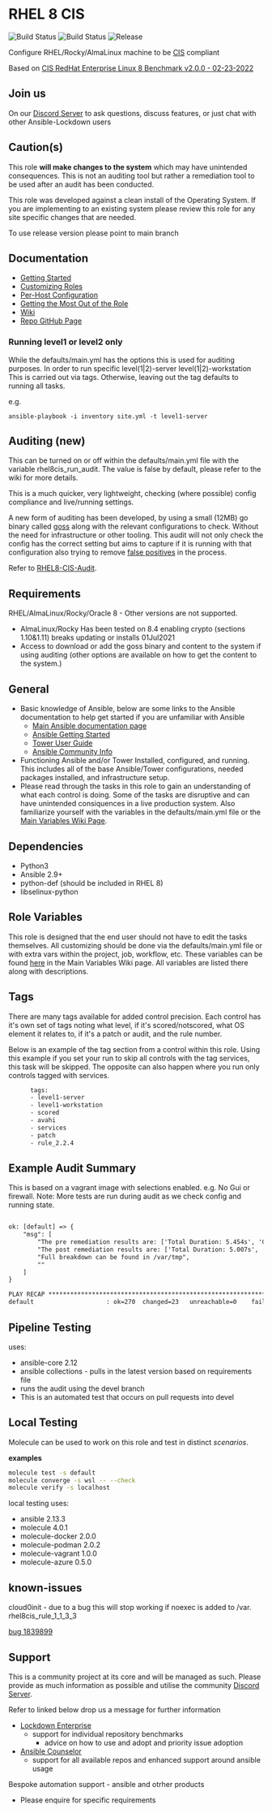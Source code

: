 # RHEL 8 CIS

![Build Status](https://img.shields.io/github/workflow/status/ansible-lockdown/RHEL8-CIS/CommunityToDevel?label=Devel%20Build%20Status&style=plastic)
![Build Status](https://img.shields.io/github/workflow/status/ansible-lockdown/RHEL8-CIS/DevelToMain?label=Main%20Build%20Status&style=plastic)
![Release](https://img.shields.io/github/v/release/ansible-lockdown/RHEL8-CIS?style=plastic)

Configure RHEL/Rocky/AlmaLinux machine to be [CIS](https://www.cisecurity.org/cis-benchmarks/) compliant

Based on [CIS RedHat Enterprise Linux 8 Benchmark v2.0.0 - 02-23-2022 ](https://www.cisecurity.org/cis-benchmarks/)

## Join us

On our [Discord Server](https://discord.io/ansible-lockdown) to ask questions, discuss features, or just chat with other Ansible-Lockdown users

## Caution(s)

This role **will make changes to the system** which may have unintended consequences. This is not an auditing tool but rather a remediation tool to be used after an audit has been conducted.

This role was developed against a clean install of the Operating System. If you are implementing to an existing system please review this role for any site specific changes that are needed.

To use release version please point to main branch

## Documentation

- [Getting Started](https://www.lockdownenterprise.com/docs/getting-started-with-lockdown)
- [Customizing Roles](https://www.lockdownenterprise.com/docs/customizing-lockdown-enterprise)
- [Per-Host Configuration](https://www.lockdownenterprise.com/docs/per-host-lockdown-enterprise-configuration)
- [Getting the Most Out of the Role](https://www.lockdownenterprise.com/docs/get-the-most-out-of-lockdown-enterprise)
- [Wiki](https://github.com/ansible-lockdown/RHEL8-CIS/wiki)
- [Repo GitHub Page](https://ansible-lockdown.github.io/RHEL8-CIS/)

### Running level1 or level2 only

While the defaults/main.yml has the options this is used for auditing purposes.
In order to run specific level(1|2)-server level(1|2)-workstation  This is carried out via tags. Otherwise, leaving out the tag defaults to running all tasks.

e.g.

``` shell
ansible-playbook -i inventory site.yml -t level1-server
```

## Auditing (new)

This can be turned on or off within the defaults/main.yml file with the variable rhel8cis_run_audit. The value is false by default, please refer to the wiki for more details.

This is a much quicker, very lightweight, checking (where possible) config compliance and live/running settings.

A new form of auditing has been developed, by using a small (12MB) go binary called [goss](https://github.com/aelsabbahy/goss) along with the relevant configurations to check. Without the need for infrastructure or other tooling.
This audit will not only check the config has the correct setting but aims to capture if it is running with that configuration also trying to remove [false positives](https://www.mindpointgroup.com/blog/is-compliance-scanning-still-relevant/) in the process.

Refer to [RHEL8-CIS-Audit](https://github.com/ansible-lockdown/RHEL8-CIS-Audit).

## Requirements

RHEL/AlmaLinux/Rocky/Oracle 8 - Other versions are not supported.

- AlmaLinux/Rocky Has been tested on 8.4 enabling crypto (sections 1.10&1.11) breaks updating or installs 01Jul2021
- Access to download or add the goss binary and content to the system if using auditing (other options are available on how to get the content to the system.)

## General

- Basic knowledge of Ansible, below are some links to the Ansible documentation to help get started if you are unfamiliar with Ansible
  - [Main Ansible documentation page](https://docs.ansible.com)
  - [Ansible Getting Started](https://docs.ansible.com/ansible/latest/user_guide/intro_getting_started.html)
  - [Tower User Guide](https://docs.ansible.com/ansible-tower/latest/html/userguide/index.html)
  - [Ansible Community Info](https://docs.ansible.com/ansible/latest/community/index.html)
- Functioning Ansible and/or Tower Installed, configured, and running. This includes all of the base Ansible/Tower configurations, needed packages installed, and infrastructure setup.
- Please read through the tasks in this role to gain an understanding of what each control is doing. Some of the tasks are disruptive and can have unintended consiquences in a live production system. Also familiarize yourself with the variables in the defaults/main.yml file or the [Main Variables Wiki Page](https://github.com/ansible-lockdown/RHEL8-CIS/wiki/Main-Variables).

## Dependencies

- Python3
- Ansible 2.9+
- python-def (should be included in RHEL 8)
- libselinux-python

## Role Variables

This role is designed that the end user should not have to edit the tasks themselves. All customizing should be done via the defaults/main.yml file or with extra vars within the project, job, workflow, etc. These variables can be found [here](https://github.com/ansible-lockdown/RHEL8-CIS/wiki/Main-Variables) in the Main Variables Wiki page. All variables are listed there along with descriptions.

## Tags

There are many tags available for added control precision. Each control has it's own set of tags noting what level, if it's scored/notscored, what OS element it relates to, if it's a patch or audit, and the rule number.

Below is an example of the tag section from a control within this role. Using this example if you set your run to skip all controls with the tag services, this task will be skipped. The opposite can also happen where you run only controls tagged with services.

```txt
      tags:
      - level1-server
      - level1-workstation
      - scored
      - avahi
      - services
      - patch
      - rule_2.2.4
```

## Example Audit Summary

This is based on a vagrant image with selections enabled. e.g. No Gui or firewall.
Note: More tests are run during audit as we check config and running state.

```txt

ok: [default] => {
    "msg": [
        "The pre remediation results are: ['Total Duration: 5.454s', 'Count: 338, Failed: 47, Skipped: 5'].",
        "The post remediation results are: ['Total Duration: 5.007s', 'Count: 338, Failed: 46, Skipped: 5'].",
        "Full breakdown can be found in /var/tmp",
        ""
    ]
}

PLAY RECAP *******************************************************************************************************************************************
default                    : ok=270  changed=23   unreachable=0    failed=0    skipped=140  rescued=0    ignored=0
```

## Pipeline Testing

uses:

- ansible-core 2.12
- ansible collections - pulls in the latest version based on requirements file
- runs the audit using the devel branch
- This is an automated test that occurs on pull requests into devel

## Local Testing

Molecule can be used to work on this role and test in distinct _scenarios_.

**examples**

```bash
molecule test -s default
molecule converge -s wsl -- --check
molecule verify -s localhost
```

local testing uses:

- ansible 2.13.3
- molecule 4.0.1
- molecule-docker 2.0.0
- molecule-podman 2.0.2
- molecule-vagrant 1.0.0
- molecule-azure 0.5.0

## known-issues

cloud0init - due to a bug this will stop working if noexec is added to /var.
rhel8cis_rule_1_1_3_3

[bug 1839899](https://bugs.launchpad.net/cloud-init/+bug/1839899)

## Support

This is a community project at its core and will be managed as such. Please provide as much information as possible and utilise the community [Discord Server](https://discord.io/ansible-lockdown).

Refer to linked below drop us a message for further information

- [Lockdown Enterprise](https://www.lockdownenterprise.com)
  - support for individual repository benchmarks
    - advice on how to use and adopt and priority issue adoption
- [Ansible Counselor](https://www.mindpointgroup.com/cybersecurity-products/ansible-counselor)
  - support for all available repos and enhanced support around ansible usage

Bespoke automation support - ansible and otrher products

- Please enquire for specific requirements
